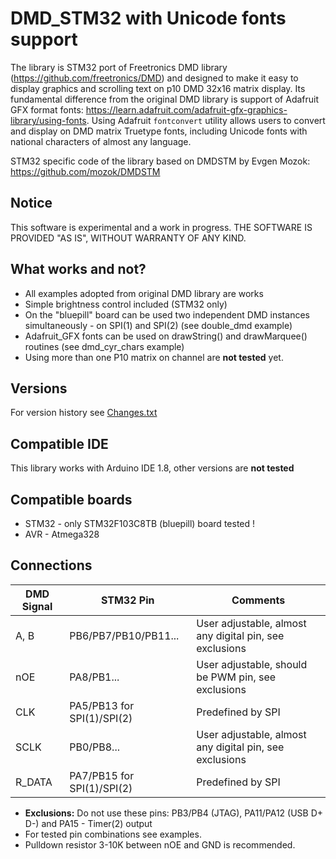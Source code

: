 # DMD_STM32 with Unicode fonts support 
The library is STM32 port of Freetronics DMD library (https://github.com/freetronics/DMD) and designed to make it easy to display graphics and scrolling text on p10 DMD 32x16 matrix display. Its fundamental difference from the original DMD library is support of Adafruit GFX format fonts: https://learn.adafruit.com/adafruit-gfx-graphics-library/using-fonts. Using Adafruit `fontconvert` utility allows users to convert and display on DMD matrix Truetype fonts, including Unicode fonts with national characters of almost any language.

STM32 specific code of the library based on DMDSTM by Evgen Mozok: https://github.com/mozok/DMDSTM

Notice
------
This software is experimental and a work in progress. THE SOFTWARE IS PROVIDED "AS IS", WITHOUT WARRANTY OF ANY KIND.

What works and not?
---------- 

* All examples adopted from original DMD library are works
* Simple brightness control included (STM32 only)
* On the "bluepill" board can be used two independent DMD instances simultaneously - on SPI(1) and SPI(2) (see double_dmd example)
* Adafruit_GFX fonts can be used on drawString() and drawMarquee() routines (see dmd_cyr_chars example)
* Using more than one P10 matrix on channel are **not tested** yet.

Versions
---------
For version history see [Changes.txt](Changes.txt)

Compatible IDE
----------
This library works with Arduino IDE 1.8, other versions are **not tested**

Compatible boards
-----------------

* STM32 - only STM32F103C8TB (bluepill) board tested !
* AVR - Atmega328

Connections
-----------

| DMD Signal | STM32 Pin | Comments |
| ---------- | --------- | -------- |
| A, B | PB6/PB7/PB10/PB11... | User adjustable, almost any digital pin, see exclusions |
| nOE | PA8/PB1... | User adjustable, should be PWM pin, see exclusions |
| CLK | PA5/PB13 for SPI(1)/SPI(2) | Predefined by SPI |
| SCLK | PB0/PB8... |  User adjustable, almost any digital pin, see exclusions |
| R_DATA | PA7/PB15 for SPI(1)/SPI(2) |  Predefined by SPI |

* **Exclusions:** Do not use these pins: PB3/PB4 (JTAG), PA11/PA12 (USB D+ D-) and PA15 - Timer(2) output
* For tested pin combinations see examples.
* Pulldown resistor 3-10K between nOE and GND is recommended.

